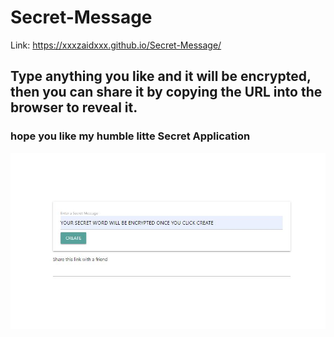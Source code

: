 # Secret-Message 
Link: https://xxxzaidxxx.github.io/Secret-Message/

## Type anything you like and it will be encrypted, then you can share it by copying the URL into the browser to reveal it. 
### hope you like my humble litte Secret Application

 <p align="center"> 
    <img src="https://github.com/xXxZAIDxXx/Secret-Message/blob/master/show1.JPG" alt="alternate text">
 </p>

